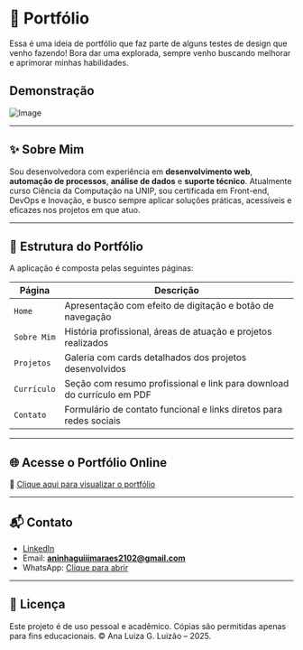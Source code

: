 # 💼 Portfólio

Essa é uma ideia de portfólio que faz parte de alguns testes de design que venho fazendo! Bora dar uma explorada, sempre venho buscando melhorar e aprimorar minhas habilidades.


## Demonstração

![Image](https://github.com/user-attachments/assets/2d90056f-7a8e-4fd9-b6c4-6d023f453c23)

---

## ✨ Sobre Mim

Sou desenvolvedora com experiência em **desenvolvimento web**, **automação de processos**, **análise de dados** e **suporte técnico**. Atualmente curso Ciência da Computação na UNIP, sou certificada em Front-end, DevOps e Inovação, e busco sempre aplicar soluções práticas, acessíveis e eficazes nos projetos em que atuo.

---

## 📁 Estrutura do Portfólio

A aplicação é composta pelas seguintes páginas:

| Página       | Descrição                                                                 |
|--------------|---------------------------------------------------------------------------|
| `Home`       | Apresentação com efeito de digitação e botão de navegação                 |
| `Sobre Mim`  | História profissional, áreas de atuação e projetos realizados             |
| `Projetos`   | Galeria com cards detalhados dos projetos desenvolvidos                   |
| `Currículo`  | Seção com resumo profissional e link para download do currículo em PDF    |
| `Contato`    | Formulário de contato funcional e links diretos para redes sociais        |

---


## 🌐 Acesse o Portfólio Online

🔗 [Clique aqui para visualizar o portfólio](https://analuiza2102.github.io/Portfolio2025/)

---

## 📬 Contato

- [LinkedIn](https://www.linkedin.com/in/analuizagluiz%C3%A3o/)
- Email: **aninhaguiiimaraes2102@gmail.com**
- WhatsApp: [Clique para abrir](https://wa.me/5514998162191)

---

## 🧾 Licença

Este projeto é de uso pessoal e acadêmico. Cópias são permitidas apenas para fins educacionais. © Ana Luiza G. Luizão – 2025.
